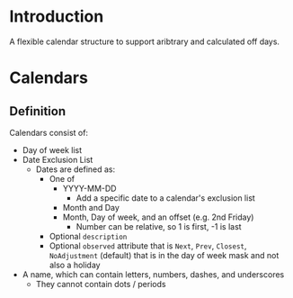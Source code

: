 Introduction
============

A flexible calendar structure to support aribtrary and calculated
off days.

Calendars
=========

Definition
----------

Calendars consist of:

- Day of week list
- Date Exclusion List
  - Dates are defined as:
    - One of
      - YYYY-MM-DD
        - Add a specific date to a calendar's exclusion list
      - Month and Day
      - Month, Day of week, and an offset (e.g. 2nd Friday)
        - Number can be relative, so 1 is first, -1 is last
    - Optional `description`
    - Optional `observed` attribute that is `Next`, `Prev`, `Closest`, `NoAdjustment` (default)
      that is in the day of week mask and not also a holiday
- A name, which can contain letters, numbers, dashes, and underscores
  - They cannot contain dots / periods
